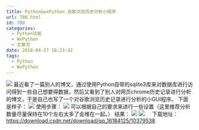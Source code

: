 ```yaml
---
title: Python&wxPython 谷歌浏览历史分析小程序
url: 700.html
id: 700
categories:
  - Python功能
  - WxPython
  - 文章页
date: 2018-04-27 18:23:42
tags:
  - Python
  - WxPython
---
```


![](http://47.100.4.8/wp-content/uploads/2018/04/阿达下次再撒.jpg) 最近看了一篇别人的博文，通过使用Python自带的sqlite3库来对数据库进行访问得到一些自己想要得数据，然后又看到了别人对网页chrome历史记录进行分析的博文，于是自己也写了一个对谷歌浏览历史记录进行分析的小GUI程序。 下面是样子： ![](http://47.100.4.8/wp-content/uploads/2018/04/QQ图片20180427174349.png) 使用步骤： ![](http://47.100.4.8/wp-content/uploads/2018/04/QQ图片20180427174523.png) 可以根据自己的要求来进行一些设置（这里推荐分析数量尽量保持在10个左右太多了会堆在一起。） 结果： ![](http://47.100.4.8/wp-content/uploads/2018/04/QQ图片20180427174844.png) ![](http://47.100.4.8/wp-content/uploads/2018/04/QQ图片20180427174720.png)     下载地址：https://download.csdn.net/download/qq_16184125/10379538